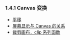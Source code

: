 ### 1.4.1 Canvas 变换

- [平移](../../src/main/java/cn/kk/elementary/chapter1/canvas/Trans.kt)
- [屏幕显示与 Canvas 的关系](../../src/main/java/cn/kk/elementary/chapter1/canvas/CanvasAndScreen.kt)
- [裁剪画布，clip 系列函数](../../src/main/java/cn/kk/elementary/chapter1/canvas/CanvasClipView.kt)